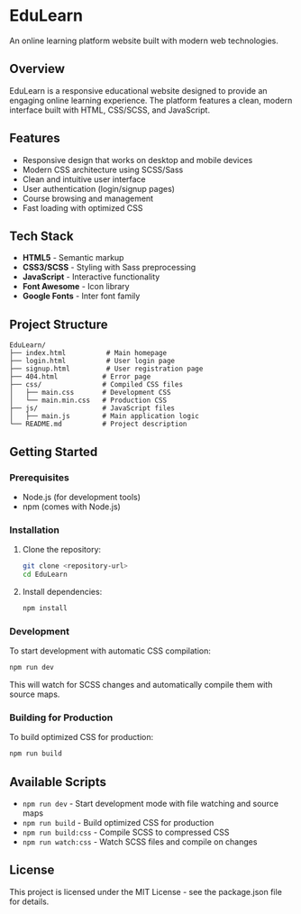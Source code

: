 # EduLearn

An online learning platform website built with modern web technologies.

## Overview

EduLearn is a responsive educational website designed to provide an engaging
online learning experience. The platform features a clean, modern interface
built with HTML, CSS/SCSS, and JavaScript.

## Features

- Responsive design that works on desktop and mobile devices
- Modern CSS architecture using SCSS/Sass
- Clean and intuitive user interface
- User authentication (login/signup pages)
- Course browsing and management
- Fast loading with optimized CSS

## Tech Stack

- **HTML5** - Semantic markup
- **CSS3/SCSS** - Styling with Sass preprocessing
- **JavaScript** - Interactive functionality
- **Font Awesome** - Icon library
- **Google Fonts** - Inter font family

## Project Structure

```
EduLearn/
├── index.html          # Main homepage
├── login.html          # User login page
├── signup.html         # User registration page
├── 404.html           # Error page
├── css/               # Compiled CSS files
│   ├── main.css       # Development CSS
│   └── main.min.css   # Production CSS
├── js/                # JavaScript files
│   ├── main.js        # Main application logic
└── README.md          # Project description
```

## Getting Started

### Prerequisites

- Node.js (for development tools)
- npm (comes with Node.js)

### Installation

1. Clone the repository:

   ```bash
   git clone <repository-url>
   cd EduLearn
   ```

2. Install dependencies:
   ```bash
   npm install
   ```

### Development

To start development with automatic CSS compilation:

```bash
npm run dev
```

This will watch for SCSS changes and automatically compile them with source
maps.

### Building for Production

To build optimized CSS for production:

```bash
npm run build
```

## Available Scripts

- `npm run dev` - Start development mode with file watching and source maps
- `npm run build` - Build optimized CSS for production
- `npm run build:css` - Compile SCSS to compressed CSS
- `npm run watch:css` - Watch SCSS files and compile on changes

## License

This project is licensed under the MIT License - see the package.json file for
details.
